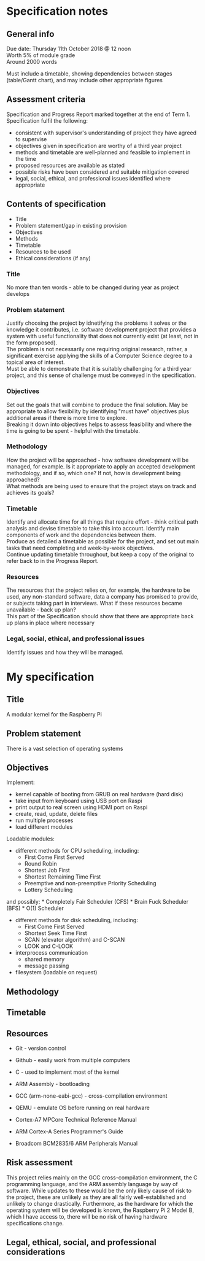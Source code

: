 # Specification notes

## General info
Due date: Thursday 11th October 2018 @ 12 noon  
Worth 5% of module grade  
Around 2000 words

Must include a timetable, showing dependencies between stages (table/Gantt
chart), and may include other appropriate figures

## Assessment criteria
Specification and Progress Report marked together at the end of Term 1.  
Specification fulfil the following:
* consistent with supervisor's understanding of project they have agreed to
  supervise
* objectives given in specification are worthy of a third year project
* methods and timetable are well-planned and feasible to implement in the time
* proposed resources are available as stated
* possible risks have been considered and suitable mitigation covered
* legal, social, ethical, and professional issues identified where appropriate

## Contents of specification
* Title
* Problem statement/gap in existing provision
* Objectives
* Methods
* Timetable
* Resources to be used
* Ethical considerations (if any)

### Title
No more than ten words - able to be changed during year as project develops

### Problem statement
Justify choosing the project by idnetifying the problems it solves or the
knowledge it contributes, i.e. software development project that provides a
system with useful functionality that does not currently exist (at least, not in
the form proposed).  
The problem is not necessarily one requiring original research, rather, a
significant exercise applying the skills of a Computer Science degree to a
topical area of interest.  
Must be able to demonstrate that it is suitably challenging for a third year
project, and this sense of challenge must be conveyed in the specification.

### Objectives
Set out the goals that will combine to produce the final solution. May be
appropriate to allow flexibility by identifying "must have" objectives plus
additional areas if there is more time to explore.  
Breaking it down into objectives helps to assess feasibility and where the time
is going to be spent - helpful with the timetable.

### Methodology
How the project will be approached - how software development will be managed,
for example. Is it appropriate to apply an accepted development methodology, and
if so, which one? If not, how is development being approached?  
What methods are being used to ensure that the project stays on track and
achieves its goals?

### Timetable
Identify and allocate time for all things that require effort - think critical
path analysis and devise timetable to take this into account. Identify main
components of work and the dependencies between them.  
Produce as detailed a timetable as possible for the project, and set out main
tasks that need completing and week-by-week objectives.  
Continue updating timetable throughout, but keep a copy of the original to
refer back to in the Progress Report.

### Resources
The resources that the project relies on, for example, the hardware to be used,
any non-standard software, data a company has promised to provide, or subjects
taking part in interviews. What if these resources became unavailable - back up
plan?  
This part of the Specification should show that there are appropriate back up
plans in place where necessary

### Legal, social, ethical, and professional issues
Identify issues and how they will be managed.

# My specification
## Title
A modular kernel for the Raspberry Pi

## Problem statement
There is a vast selection of operating systems 

## Objectives
Implement:
* kernel capable of booting from GRUB on real hardware (hard disk)
* take input from keyboard using USB port on Raspi
* print output to real screen using HDMI port on Raspi
* create, read, update, delete files
* run multiple processes
* load different modules

Loadable modules:
* different methods for CPU scheduling, including:
    * First Come First Served
    * Round Robin
    * Shortest Job First
    * Shortest Remaining Time First
    * Preemptive and non-preemptive Priority Scheduling
    * Lottery Scheduling

and possibly:
    * Completely Fair Scheduler (CFS)
    * Brain Fuck Scheduler (BFS)
    * O(1) Scheduler

* different methods for disk scheduling, including:
    * First Come First Served
    * Shortest Seek Time First
    * SCAN (elevator algorithm) and C-SCAN
    * LOOK and C-LOOK
* interprocess communication
    * shared memory
    * message passing
* filesystem (loadable on request)

## Methodology

## Timetable
## Resources
* Git - version control
* Github - easily work from multiple computers
* C - used to implement most of the kernel
* ARM Assembly - bootloading
* GCC (arm-none-eabi-gcc) - cross-compilation environment
* QEMU - emulate OS before running on real hardware

* Cortex-A7 MPCore Technical Reference Manual
* ARM Cortex-A Series Programmer's Guide
* Broadcom BCM2835/6 ARM Peripherals Manual

## Risk assessment
This project relies mainly on the GCC cross-compilation environment, the C
programming language, and the ARM assembly language by way of software. While
updates to these would be the only likely cause of risk to the project, these
are unlikely as they are all fairly well-established and unlikely to change
drastically. Furthermore, as the hardware for which the operating system will be
developed is known, the Raspberry Pi 2 Model B, which I have access to, there
will be no risk of having hardware specifications change.

## Legal, ethical, social, and professional considerations

